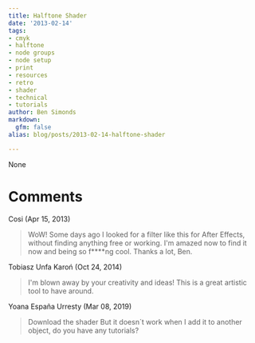 ```yaml
---
title: Halftone Shader
date: '2013-02-14'
tags:
- cmyk
- halftone
- node groups
- node setup
- print
- resources
- retro
- shader
- technical
- tutorials
author: Ben Simonds
markdown:
  gfm: false
alias: blog/posts/2013-02-14-halftone-shader

---
```


None




# Comments


Cosi (Apr 15, 2013)
> WoW! Some days ago I looked for a filter like this for After Effects, without finding anything free or working. I'm amazed now to find it now and being so f****ng cool. Thanks a lot, Ben.

Tobiasz Unfa Karoń (Oct 24, 2014)
> I'm  blown away by your creativity and ideas!
> This is a great artistic tool to have around.

Yoana España Urresty (Mar 08, 2019)
> Download the shader
> But it doesn´t work when I add it to another object, do you have any tutorials?
